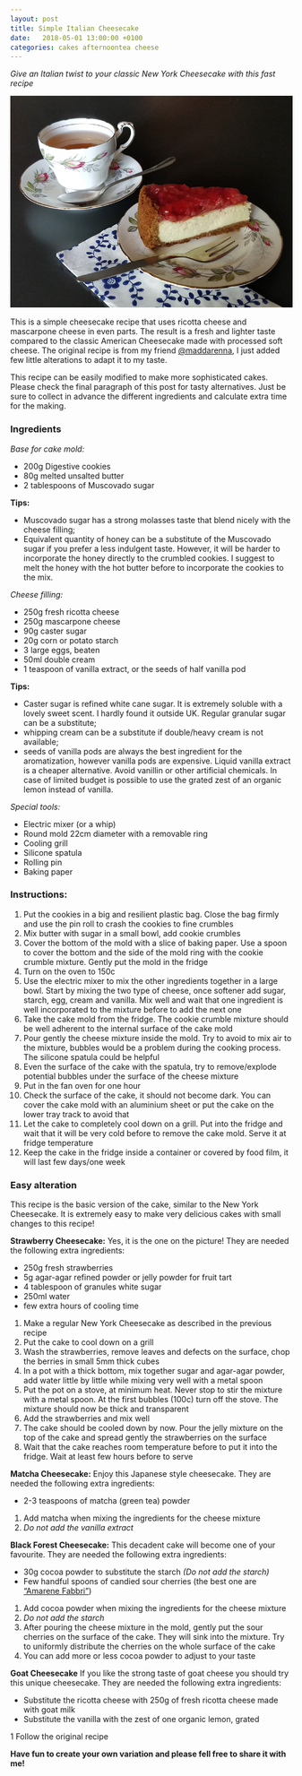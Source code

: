 ```yaml
---
layout: post
title: Simple Italian Cheesecake
date:   2018-05-01 13:00:00 +0100
categories: cakes afternoontea cheese
---
```


*Give an Italian twist to your classic New York Cheesecake with this fast recipe* 

![Simple Italian Cheesecake](https://raw.githubusercontent.com/ecodallaluna/back2bake/master/images/2018/IMG_20180501_1.jpg)

This is a simple cheesecake recipe that uses ricotta cheese and mascarpone cheese in even parts. The result is a fresh and lighter taste compared to the classic American Cheesecake made with processed soft cheese. The original recipe is from my friend [@maddarenna](https://www.instagram.com/maddarenna/), I just added few little alterations to adapt it to my taste.

This recipe can be easily modified to make more sophisticated cakes. Please check the final paragraph of this post for tasty alternatives. Just be sure to collect in advance the different ingredients and calculate extra time for the making.

### Ingredients

*Base for cake mold:*
* 200g Digestive cookies
* 80g melted unsalted butter
* 2 tablespoons of Muscovado sugar  

**Tips:**
* Muscovado sugar has a strong molasses taste that blend nicely with the cheese filling;
* Equivalent quantity of honey can be a substitute of the Muscovado sugar if you prefer a less indulgent taste. However, it will be harder to incorporate the honey directly to the crumbled cookies. I suggest to melt the honey with the hot butter before to incorporate the cookies to the mix.

*Cheese filling:*
* 250g fresh ricotta cheese
* 250g mascarpone cheese
* 90g caster sugar  
* 20g corn or potato starch
* 3 large eggs, beaten
* 50ml double cream
* 1 teaspoon of vanilla extract, or the seeds of half vanilla pod

**Tips:**
* Caster sugar is refined white cane sugar. It is extremely soluble with a lovely sweet scent. I hardly found it outside UK. Regular granular sugar can be a substitute;
* whipping cream can be a substitute if double/heavy cream is not available;
* seeds of vanilla pods are always the best ingredient for the aromatization, however vanilla pods are expensive. Liquid vanilla extract is a cheaper alternative. Avoid vanillin or other artificial chemicals. In case of limited budget is possible to use the grated zest of an organic lemon instead of vanilla.

*Special tools:*
* Electric mixer (or a whip)
* Round mold 22cm diameter with a removable ring
* Cooling grill
* Silicone spatula 
* Rolling pin
* Baking paper

### Instructions:
1. Put the cookies in a big and resilient plastic bag. Close the bag firmly and use the pin roll to crash the cookies to fine crumbles
1. Mix butter with sugar in a small bowl, add cookie crumbles
1. Cover the bottom of the mold with a slice of baking paper. Use a spoon to cover the bottom and the side of the mold ring with the cookie crumble mixture. Gently put the mold in the fridge 
1. Turn on the oven to 150c
1. Use the electric mixer to mix the other ingredients together in a large bowl. Start by mixing the two type of cheese, once softener add sugar, starch, egg, cream and vanilla. Mix well and wait that one ingredient is well incorporated to the mixture before to add the next one
1. Take the cake mold from the fridge. The cookie crumble mixture should be well adherent to the internal surface of the cake mold
1. Pour gently the cheese mixture inside the mold. Try to avoid to mix air to the mixture, bubbles  would be a problem during the cooking process. The silicone spatula could be helpful
1. Even the surface of the cake with the spatula, try to remove/explode potential bubbles under the surface of the cheese mixture
1. Put in the fan oven for one hour 
1. Check the surface of the cake, it should not become dark. You can cover the cake mold with an aluminium sheet or put the cake on the lower tray track to avoid that
1. Let the cake to completely cool down on a grill. Put into the fridge and wait that it will be very cold before to remove the cake mold. Serve it at fridge temperature
1. Keep the cake in the fridge inside a container or covered by food film, it will last few days/one week


### Easy alteration
This recipe is the basic version of the cake, similar to the New York Cheesecake. It is extremely easy to make very delicious cakes with small changes to this recipe!

**Strawberry Cheesecake:**
Yes, it is the one on the picture! They are needed the following extra ingredients: 
* 250g fresh strawberries
* 5g agar-agar refined powder or jelly powder for fruit tart
* 4 tablespoon of granules white sugar
* 250ml water 
* few extra hours of cooling time

1. Make a regular New York Cheesecake as described in the previous recipe 
1. Put the cake to cool down on a grill
1. Wash the strawberries, remove leaves and defects on the surface, chop the berries in small 5mm thick cubes
1. In a pot with a thick bottom, mix together sugar and agar-agar powder, add water little by little while mixing very well with a metal spoon
1. Put the pot on a stove, at minimum heat. Never stop to stir the mixture with a metal spoon. At the first bubbles (100c) turn off the stove. The mixture should now be thick and transparent
1. Add the strawberries and mix well
1. The cake should be cooled down by now. Pour the jelly mixture on the top of the cake and spread gently the strawberries on the surface
1. Wait that the cake reaches room temperature before to put it into the fridge. Wait at least few hours before to serve

 
**Matcha Cheesecake:**
Enjoy this Japanese style cheesecake. They are needed the following extra ingredients: 
* 2-3 teaspoons of matcha (green tea) powder

1. Add matcha when mixing the ingredients for the cheese mixture
1. *Do not add the vanilla extract*

**Black Forest Cheesecake:**
This decadent cake will become one of your favourite. They are needed the following extra ingredients: 
* 30g cocoa powder to substitute the starch *(Do not add the starch)*
* Few handful spoons of candied sour cherries (the best one are [“Amarene Fabbri”](http://www.fabbri1905.com/))

1. Add cocoa powder when mixing the ingredients for the cheese mixture
1. *Do not add the starch*
1. After pouring the cheese mixture in the mold, gently put the sour cherries on the surface of the cake. They will sink into the mixture. Try to uniformly distribute the cherries on the whole surface of the cake
1. You can add more or less cocoa powder to adjust to your taste 

**Goat Cheesecake**
If you like the strong taste of goat cheese you should try this unique cheesecake. They are needed the following extra ingredients: 
* Substitute the ricotta cheese with 250g of fresh ricotta cheese made with goat milk
* Substitute the vanilla with the zest of one organic lemon, grated 

1 Follow the original recipe

**Have fun to create your own variation and please fell free to share it with me!**
